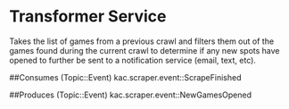 # Transformer Service
Takes the list of games from a previous crawl and filters them out of the games found during the current crawl to determine if any new spots have opened to further be sent to a notification service (email, text, etc).

##Consumes (Topic::Event)
kac.scraper.event::ScrapeFinished

##Produces (Topic::Event)
kac.scraper.event::NewGamesOpened